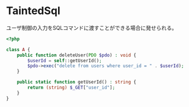 # TaintedSql

ユーザ制御の入力をSQLコマンドに渡すことができる場合に発せられる。

```php
<?php

class A {
    public function deleteUser(PDO $pdo) : void {
        $userId = self::getUserId();
        $pdo->exec("delete from users where user_id = " . $userId);
    }

    public static function getUserId() : string {
        return (string) $_GET["user_id"];
    }
}
```
